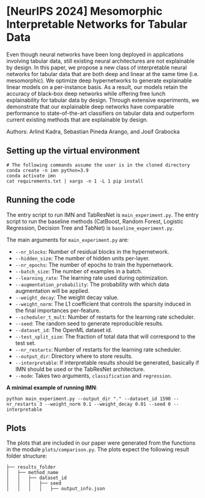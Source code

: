 # [NeurIPS 2024] Mesomorphic Interpretable Networks for Tabular Data

Even though neural networks have been long deployed in applications involving tabular data, still existing neural architectures are not explainable by design. In this paper, we propose a new class of interpretable neural networks for tabular data that are both deep and linear at the same time (i.e. mesomorphic). We optimize deep hypernetworks to generate explainable linear models on a per-instance basis. As a result, our models retain the accuracy of black-box deep networks while offering  free lunch explainability for tabular data by design. Through extensive experiments, we demonstrate that our explainable deep networks have comparable performance to state-of-the-art classifiers on tabular data and outperform current existing methods that are explainable by design.

Authors: Arlind Kadra, Sebastian Pineda Arango, and Josif Grabocka

## Setting up the virtual environment

```
# The following commands assume the user is in the cloned directory
conda create -n imn python=3.9
conda activate imn
cat requirements.txt | xargs -n 1 -L 1 pip install
```

## Running the code

The entry script to run IMN and TabResNet is `main_experiment.py`. 
The entry script to run the baseline methods (CatBoost, Random Forest, Logistic Regression, Decision Tree and TabNet) is `baseline_experiment.py`.

The main arguments for `main_experiment.py` are:

- `--nr_blocks`: Number of residual blocks in the hypernetwork.
- `--hidden_size`: The number of hidden units per-layer.
- `--nr_epochs`: The number of epochs to train the hypernetwork.
- `--batch_size`: The number of examples in a batch.
- `--learning_rate`: The learning rate used during optimization.
- `--augmentation_probability`: The probability with which data augmentation will be applied.
- `--weight_decay`: The weight decay value.
- `--weight_norm`: The L1 coefficient that controls the sparsity induced in the final importances per-feature.
- `--scheduler_t_mult`: Number of restarts for the learning rate scheduler.
- `--seed`: The random seed to generate reproducible results.
- `--dataset_id`: The OpenML dataset id.
- `--test_split_size`: The fraction of total data that will correspond to the test set.
- `--nr_restarts`: Number of restarts for the learning rate scheduler.
- `--output_dir`: Directory where to store results.
- `--interpretable`: If interpretable results should be generated, basically if IMN should be used or the TabResNet architecture.
- `--mode`: Takes two arguments, `classification` and `regression`. 



**A minimal example of running IMN**:

```
python main_experiment.py --output_dir "." --dataset_id 1590 --nr_restarts 3 --weight_norm 0.1 --weight_decay 0.01 --seed 0 --interpretable

```


## Plots

The plots that are included in our paper were generated from the functions in the module `plots/comparison.py`.
The plots expect the following result folder structure:

```
├── results_folder
│   ├── method_name
│   │   ├── dataset_id
│   │   │   ├── seed
│   │   │   │   ├── output_info.json
